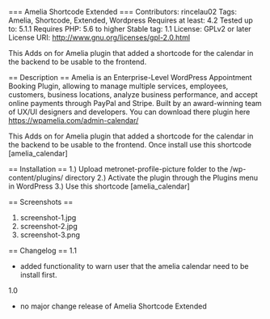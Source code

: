 === Amelia Shortcode Extended ===
Contributors: rincelau02
Tags: Amelia, Shortcode, Extended, Wordpress
Requires at least: 4.2
Tested up to: 5.1.1
Requires PHP: 5.6 to higher
Stable tag: 1.1
License: GPLv2 or later
License URI: http://www.gnu.org/licenses/gpl-2.0.html

This Adds on for Amelia plugin that added a shortcode for the calendar in the backend to be usable to the frontend.

== Description ==
Amelia is an Enterprise-Level WordPress Appointment Booking Plugin, allowing to manage multiple services, employees, customers, business locations, analyze business performance, and accept online payments through PayPal and Stripe. Built by an award-winning team of UX/UI designers and developers. You can download there plugin here <a target="_blank" href="https://wpamelia.com/admin-calendar/">https://wpamelia.com/admin-calendar/</a>

This Adds on for Amelia plugin that added a shortcode for the calendar in the backend to be usable to the frontend. Once install use this shortcode [amelia_calendar]

== Installation ==
1.) Upload metronet-profile-picture folder to the /wp-content/plugins/ directory
2.) Activate the plugin through the Plugins menu in WordPress
3.) Use this shortcode [amelia_calendar]

== Screenshots ==
1. screenshot-1.jpg
2. screenshot-2.jpg
3. screenshot-3.png

== Changelog ==
1.1
- added functionality to warn user that the amelia calendar need to be install first.

1.0 
-  no major change release of Amelia Shortcode Extended